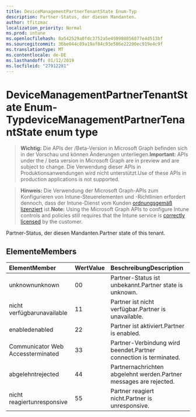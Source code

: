 ```yaml
---
title: DeviceManagementPartnerTenantState Enum-Typ
description: Partner-Status, der diesen Mandanten.
author: tfitzmac
localization_priority: Normal
ms.prod: intune
ms.openlocfilehash: 8a542529a0fdc3752a5e498980856877e4d513bf
ms.sourcegitcommit: 36be044c89a19af84c93e586e22200ec919e4c9f
ms.translationtype: MT
ms.contentlocale: de-DE
ms.lasthandoff: 01/12/2019
ms.locfileid: "27912281"
---
```

# <a name="devicemanagementpartnertenantstate-enum-type"></a><span data-ttu-id="5b266-103">DeviceManagementPartnerTenantState Enum-Typ</span><span class="sxs-lookup"><span data-stu-id="5b266-103">deviceManagementPartnerTenantState enum type</span></span>

> <span data-ttu-id="5b266-104">**Wichtig:** Die APIs der /Beta-Version in Microsoft Graph befinden sich in der Vorschau und können Änderungen unterliegen.</span><span class="sxs-lookup"><span data-stu-id="5b266-104">**Important:** APIs under the / beta version in Microsoft Graph are in preview and are subject to change.</span></span> <span data-ttu-id="5b266-105">Die Verwendung dieser APIs in Produktionsanwendungen wird nicht unterstützt.</span><span class="sxs-lookup"><span data-stu-id="5b266-105">Use of these APIs in production applications is not supported.</span></span>

> <span data-ttu-id="5b266-106">**Hinweis:** Die Verwendung der Microsoft Graph-APIs zum Konfigurieren von Intune-Steuerelementen und -Richtlinien erfordert dennoch, dass der Intune-Dienst vom Kunden [ordnungsgemäß lizenziert](https://go.microsoft.com/fwlink/?linkid=839381) ist.</span><span class="sxs-lookup"><span data-stu-id="5b266-106">**Note:** Using the Microsoft Graph APIs to configure Intune controls and policies still requires that the Intune service is [correctly licensed](https://go.microsoft.com/fwlink/?linkid=839381) by the customer.</span></span>

<span data-ttu-id="5b266-107">Partner-Status, der diesen Mandanten.</span><span class="sxs-lookup"><span data-stu-id="5b266-107">Partner state of this tenant.</span></span>
## <a name="members"></a><span data-ttu-id="5b266-108">Elemente</span><span class="sxs-lookup"><span data-stu-id="5b266-108">Members</span></span>
|<span data-ttu-id="5b266-109">Element</span><span class="sxs-lookup"><span data-stu-id="5b266-109">Member</span></span>|<span data-ttu-id="5b266-110">Wert</span><span class="sxs-lookup"><span data-stu-id="5b266-110">Value</span></span>|<span data-ttu-id="5b266-111">Beschreibung</span><span class="sxs-lookup"><span data-stu-id="5b266-111">Description</span></span>|
|:---|:---|:---|
|<span data-ttu-id="5b266-112">unknown</span><span class="sxs-lookup"><span data-stu-id="5b266-112">unknown</span></span>|<span data-ttu-id="5b266-113">0</span><span class="sxs-lookup"><span data-stu-id="5b266-113">0</span></span>|<span data-ttu-id="5b266-114">Partner-Status ist unbekannt.</span><span class="sxs-lookup"><span data-stu-id="5b266-114">Partner state is unknown.</span></span>|
|<span data-ttu-id="5b266-115">nicht verfügbar</span><span class="sxs-lookup"><span data-stu-id="5b266-115">unavailable</span></span>|<span data-ttu-id="5b266-116">1</span><span class="sxs-lookup"><span data-stu-id="5b266-116">1</span></span>|<span data-ttu-id="5b266-117">Partner ist nicht verfügbar.</span><span class="sxs-lookup"><span data-stu-id="5b266-117">Partner is unavailable.</span></span>|
|<span data-ttu-id="5b266-118">enabled</span><span class="sxs-lookup"><span data-stu-id="5b266-118">enabled</span></span>|<span data-ttu-id="5b266-119">2</span><span class="sxs-lookup"><span data-stu-id="5b266-119">2</span></span>|<span data-ttu-id="5b266-120">Partner ist aktiviert.</span><span class="sxs-lookup"><span data-stu-id="5b266-120">Partner is enabled.</span></span>|
|<span data-ttu-id="5b266-121">Communicator Web Access</span><span class="sxs-lookup"><span data-stu-id="5b266-121">terminated</span></span>|<span data-ttu-id="5b266-122">3</span><span class="sxs-lookup"><span data-stu-id="5b266-122">3</span></span>|<span data-ttu-id="5b266-123">Partner-Verbindung wird beendet.</span><span class="sxs-lookup"><span data-stu-id="5b266-123">Partner connection is terminated.</span></span>|
|<span data-ttu-id="5b266-124">abgelehnt</span><span class="sxs-lookup"><span data-stu-id="5b266-124">rejected</span></span>|<span data-ttu-id="5b266-125">4</span><span class="sxs-lookup"><span data-stu-id="5b266-125">4</span></span>|<span data-ttu-id="5b266-126">Partnernachrichten abgelehnt werden.</span><span class="sxs-lookup"><span data-stu-id="5b266-126">Partner messages are rejected.</span></span>|
|<span data-ttu-id="5b266-127">nicht reagiert</span><span class="sxs-lookup"><span data-stu-id="5b266-127">unresponsive</span></span>|<span data-ttu-id="5b266-128">5</span><span class="sxs-lookup"><span data-stu-id="5b266-128">5</span></span>|<span data-ttu-id="5b266-129">Partner reagiert nicht.</span><span class="sxs-lookup"><span data-stu-id="5b266-129">Partner is unresponsive.</span></span>|





